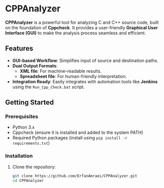 # CPPAnalyzer  

**CPPAnalyzer** is a powerful tool for analyzing C and C++ source code, built on the foundation of **Cppcheck**. It provides a user-friendly **Graphical User Interface (GUI)** to make the analysis process seamless and efficient.  

## Features  
- **GUI-based Workflow**: Simplifies input of source and destination paths.  
- **Dual Output Formats**:  
  - **XML file**: For machine-readable results.  
  - **Spreadsheet file**: For human-friendly interpretation.  
- **Integration Ready**: Easily integrates with automation tools like **Jenkins** using the `Run_Cpp_Check.bat` script.  

## Getting Started  

### Prerequisites  
- Python 3.x  
- Cppcheck (ensure it is installed and added to the system PATH)  
- Required Python packages (install using `pip install -r requirements.txt`)  

### Installation  
1. Clone the repository:  
   ```bash  
   git clone https://github.com/ErfanAmraei/CPPAnalyzer.git  
   cd CPPAnalyzer  
